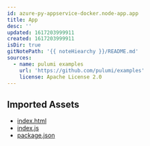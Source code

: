 ```yaml
---
id: azure-py-appservice-docker.node-app.app
title: App
desc: ''
updated: 1617203999911
created: 1617203999911
isDir: true
gitNotePath: '{{ noteHiearchy }}/README.md'
sources:
  - name: pulumi examples
    url: 'https://github.com/pulumi/examples'
    license: Apache License 2.0
---
```

## Imported Assets

- [index.html](/assets/index.html)
- [index.js](/assets/index.js)
- [package.json](/assets/package.json)

